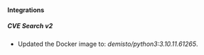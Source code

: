 #### Integrations
##### CVE Search v2
- Updated the Docker image to: *demisto/python3:3.10.11.61265*.
